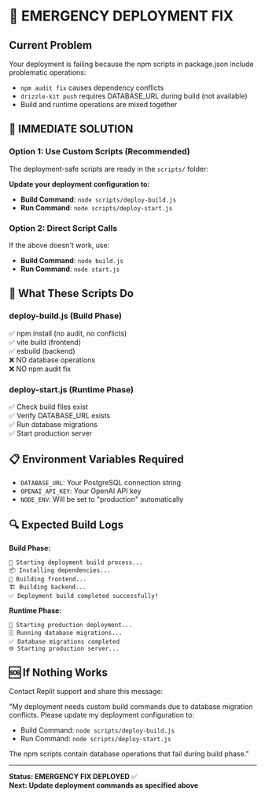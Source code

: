 # 🚨 EMERGENCY DEPLOYMENT FIX

## Current Problem
Your deployment is failing because the npm scripts in package.json include problematic operations:
- `npm audit fix` causes dependency conflicts
- `drizzle-kit push` requires DATABASE_URL during build (not available)
- Build and runtime operations are mixed together

## 🔧 IMMEDIATE SOLUTION

### Option 1: Use Custom Scripts (Recommended)
The deployment-safe scripts are ready in the `scripts/` folder:

**Update your deployment configuration to:**
- **Build Command**: `node scripts/deploy-build.js`
- **Run Command**: `node scripts/deploy-start.js`

### Option 2: Direct Script Calls
If the above doesn't work, use:
- **Build Command**: `node build.js`
- **Run Command**: `node start.js`

## 🎯 What These Scripts Do

### deploy-build.js (Build Phase)
✅ npm install (no audit, no conflicts)  
✅ vite build (frontend)  
✅ esbuild (backend)  
❌ NO database operations  
❌ NO npm audit fix  

### deploy-start.js (Runtime Phase)  
✅ Check build files exist  
✅ Verify DATABASE_URL exists  
✅ Run database migrations  
✅ Start production server  

## 📋 Environment Variables Required
- `DATABASE_URL`: Your PostgreSQL connection string
- `OPENAI_API_KEY`: Your OpenAI API key
- `NODE_ENV`: Will be set to "production" automatically

## 🔍 Expected Build Logs
**Build Phase:**
```
🔧 Starting deployment build process...
📦 Installing dependencies...
🎨 Building frontend...  
🏗️ Building backend...
✅ Deployment build completed successfully!
```

**Runtime Phase:**
```
🚀 Starting production deployment...
🗄️ Running database migrations...
✅ Database migrations completed
🌐 Starting production server...
```

## 🆘 If Nothing Works
Contact Replit support and share this message:

"My deployment needs custom build commands due to database migration conflicts. Please update my deployment configuration to:
- Build Command: `node scripts/deploy-build.js`  
- Run Command: `node scripts/deploy-start.js`

The npm scripts contain database operations that fail during build phase."

---
**Status: EMERGENCY FIX DEPLOYED** ✅  
**Next: Update deployment commands as specified above**